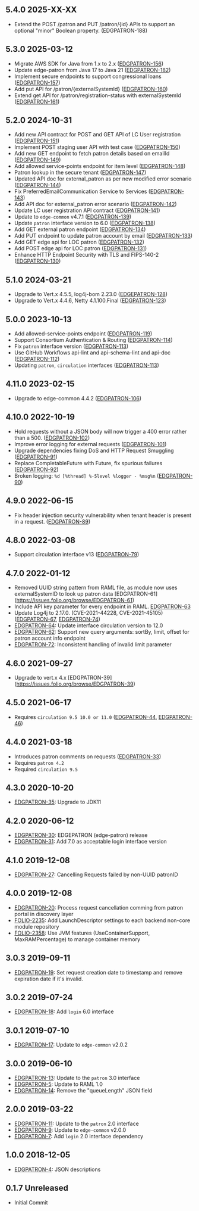 ## 5.4.0 2025-XX-XX
* Extend the POST /patron and PUT /patron/{id} APIs to support an optional "minor" Boolean property. (EDGPATRON-188)

## 5.3.0 2025-03-12
* Migrate AWS SDK for Java from 1.x to 2.x ([EDGPATRON-156](https://issues.folio.org/browse/EDGPATRON-156))
* Update edge-patron from Java 17 to Java 21 ([EDGPATRON-182](https://issues.folio.org/browse/EDGPATRON-182))
* Implement secure endpoints to support congressional loans ([EDGPATRON-157](https://issues.folio.org/browse/EDGPATRON-157))
* Add put API for /patron/{externalSystemId} ([EDGPATRON-160](https://issues.folio.org/browse/EDGPATRON-160))
* Extend get API for /patron/registration-status with externalSystemId ([EDGPATRON-161](https://issues.folio.org/browse/EDGPATRON-161))

## 5.2.0 2024-10-31

* Add new API contract for POST and GET API of LC User registration ([EDGPATRON-151](https://issues.folio.org/browse/EDGPATRON-151))
* Implement POST staging user API with test case ([EDGPATRON-150](https://issues.folio.org/browse/EDGPATRON-150))
* Add new GET endpoint to fetch patron details based on emailId ([EDGPATRON-149](https://issues.folio.org/browse/EDGPATRON-149))
* Add allowed service-points endpoint for item level ([EDGPATRON-148](https://issues.folio.org/browse/EDGPATRON-148))
* Patron lookup in the secure tenant ([EDGPATRON-147](https://issues.folio.org/browse/EDGPATRON-147))
* Updated API doc for external_patron as per new modified error scenario ([EDGPATRON-144](https://issues.folio.org/browse/EDGPATRON-144))
* Fix PreferredEmailCommunication Service to Services ([EDGPATRON-143](https://issues.folio.org/browse/EDGPATRON-143))
* Add API doc for external_patron error scenario ([EDGPATRON-142](https://issues.folio.org/browse/EDGPATRON-142))
* Update LC user registration API contract ([EDGPATRON-141](https://issues.folio.org/browse/EDGPATRON-141))
* Update to `edge-common` v4.7.1 ([EDGPATRON-139](https://issues.folio.org/browse/EDGPATRON-139))
* Update `patron` interface version to 6.0 ([EDGPATRON-138](https://issues.folio.org/browse/EDGPATRON-138))
* Add GET external patron endpoint ([EDGPATRON-134](https://issues.folio.org/browse/EDGPATRON-134))
* Add PUT endpoint to update patron account by email ([EDGPATRON-133](https://issues.folio.org/browse/EDGPATRON-133))
* Add GET edge api for LOC patron ([EDGPATRON-132](https://issues.folio.org/browse/EDGPATRON-132))
* Add POST edge api for LOC patron ([EDGPATRON-131](https://issues.folio.org/browse/EDGPATRON-131))
* Enhance HTTP Endpoint Security with TLS and FIPS-140-2 ([EDGPATRON-130](https://issues.folio.org/browse/EDGPATRON-130))

## 5.1.0 2024-03-21

* Upgrade to Vert.x 4.5.5, log4j-bom 2.23.0 ([EDGEPATRON-128](https://folio-org.atlassian.net/browse/EDGPATRON-128))
* Upgrade to Vert.x 4.4.6, Netty 4.1.100.Final ([EDGPATRON-123](https://issues.folio.org/browse/EDGPATRON-123))

## 5.0.0 2023-10-13

* Add allowed-service-points endpoint ([EDGPATRON-119](https://issues.folio.org/browse/EDGPATRON-119))
* Support Consortium Authentication & Routing ([EDGPATRON-114](https://issues.folio.org/browse/EDGPATRON-114))
* Fix `patron` interface version ([EDGPATRON-113](https://issues.folio.org/browse/EDGPATRON-113))
* Use GitHub Workflows api-lint and api-schema-lint and api-doc ([EDGPATRON-112](https://issues.folio.org/browse/EDGPATRON-112))
* Updating `patron`, `circulation` interfaces ([EDGPATRON-113](https://issues.folio.org/browse/EDGPATRON-113))

## 4.11.0 2023-02-15

* Upgrade to edge-common 4.4.2 ([EDGPATRON-106](https://issues.folio.org/browse/EDGPATRON-106))

## 4.10.0 2022-10-19

* Hold requests without a JSON body will now trigger a 400 error rather than a 500. ([EDGPATRON-102](https://issues.folio.org/browse/EDGPATRON-102))
* Improve error logging for external requests ([EDGPATRON-101](https://issues.folio.org/browse/EDGPATRON-101))
* Upgrade dependencies fixing DoS and HTTP Request Smuggling ([EDGPATRON-91](https://issues.folio.org/browse/EDGPATRON-91))
* Replace CompletableFuture with Future, fix spurious failures ([EDGPATRON-92](https://issues.folio.org/browse/EDGPATRON-92))
* Broken logging: `%d [%thread] %-5level %logger - %msg%n` ([EDGPATRON-90](https://issues.folio.org/browse/EDGPATRON-90))

## 4.9.0 2022-06-15

* Fix header injection security vulnerability when tenant header is present in a request. ([EDGPATRON-89](https://issues.folio.org/browse/EDGPATRON-89))

## 4.8.0 2022-03-08

* Support circulation interface v13 ([EDGPATRON-79](https://issues.folio.org/browse/EDGPATRON-79))

## 4.7.0 2022-01-12

* Removed UUID string pattern from RAML file, as module now uses externalSystemID to look up patron data [EDGPATRON-61] (https://issues.folio.org/browse/EDGPATRON-61)
* Include API key parameter for every endpoint in RAML. [EDGPATRON-63](https://issues.folio.org/browse/EDGPATRON-63)
* Update Log4j to 2.17.0. (CVE-2021-44228, CVE-2021-45105) ([EDGPATRON-67](https://issues.folio.org/browse/EDGPATRON-67), [EDGPATRON-74](https://issues.folio.org/browse/EDGPATRON-74))
* [EDGPATRON-64](https://issues.folio.org/browse/EDGPATRON-64): Update interface circulation version to 12.0
* [EDGPATRON-62](https://issues.folio.org/browse/EDGPATRON-62): Support new query arguments:  sortBy, limit, offset for patron account info endpoint
* [EDGPATRON-72](https://issues.folio.org/browse/EDGPATRON-72): Inconsistent handling of invalid limit parameter

## 4.6.0 2021-09-27

* Upgrade to vert.x 4.x [EDGPATRON-39] (https://issues.folio.org/browse/EDGPATRON-39)

## 4.5.0 2021-06-17

* Requires `circulation 9.5 10.0 or 11.0` ([EDGPATRON-44](https://issues.folio.org/browse/EDGPATRON-44), [EDGPATRON-46](https://issues.folio.org/browse/EDGPATRON-46))

## 4.4.0 2021-03-18

* Introduces patron comments on requests ([EDGPATRON-33](https://issues.folio.org/browse/EDGPATRON-33))
* Requires `patron 4.2`
* Required `circulation 9.5`

## 4.3.0 2020-10-20
 * [EDGPATRON-35](https://issues.folio.org/browse/EDGPATRON-35): Upgrade to JDK11

## 4.2.0 2020-06-12
 * [EDGPATRON-30](https://issues.folio.org/browse/EDGPATRON-30): EDGEPATRON (edge-patron) release
 * [EDGPATRON-31](https://issues.folio.org/browse/EDGPATRON-31): Add 7.0 as acceptable login interface version

## 4.1.0 2019-12-08
 * [EDGPATRON-27](https://issues.folio.org/browse/EDGPATRON-27): Cancelling Requests failed by non-UUID patronID

## 4.0.0 2019-12-08
 * [EDGPATRON-20](https://issues.folio.org/browse/EDGPATRON-20): Process request cancellation comming from patron portal in discovery layer
 * [FOLIO-2235](https://issues.folio.org/browse/FOLIO-2235): Add LaunchDescriptor settings to each backend non-core module repository
 * [FOLIO-2358](https://issues.folio.org/browse/FOLIO-2358): Use JVM features (UseContainerSupport, MaxRAMPercentage) to manage container memory

## 3.0.3 2019-09-11
 * [EDGPATRON-19](https://issues.folio.org/browse/EDGPATRON-19): Set request creation date to timestamp and remove expiration date if it's invalid.

## 3.0.2 2019-07-24
 * [EDGPATRON-18](https://issues.folio.org/browse/EDGPATRON-18): Add `login` 6.0 interface

## 3.0.1 2019-07-10
 * [EDGPATRON-17](https://issues.folio.org/browse/EDGPATRON-17): Update to `edge-common` v2.0.2

## 3.0.0 2019-06-10
 * [EDGPATRON-13](https://issues.folio.org/browse/EDGPATRON-13): Update to the `patron` 3.0 interface
 * [EDGPATRON-5](https://issues.folio.org/browse/EDGPATRON-5): Update to RAML 1.0
 * [EDGPATRON-14](https://issues.folio.org/browse/EDGPATRON-14): Remove the "queueLength" JSON field

## 2.0.0 2019-03-22
 * [EDGPATRON-11](https://issues.folio.org/browse/EDGPATRON-11): Update to the `patron` 2.0 interface
 * [EDGPATRON-9](https://issues.folio.org/browse/EDGPATRON-9): Update to `edge-common` v2.0.0
 * [EDGPATRON-7](https://issues.folio.org/browse/EDGPATRON-7): Add `login` 2.0 interface dependency

## 1.0.0 2018-12-05
 * [EDGPATRON-4](https://issues.folio.org/browse/EDGPATRON-4): JSON descriptions

## 0.1.7 Unreleased
 * Initial Commit
